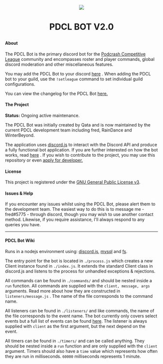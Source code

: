 <p align = center>
    <img src = "https://cdn.discordapp.com/attachments/542871083276173312/583768746313646090/Podcrash--MCL-Logo-25.png">
</p>

# <p align = center>PDCL BOT V2.0</p>
#### About

The PDCL Bot is the primary discord bot for the [Podcrash Competitive League](https://mpcleague.com/) community and encompasses roster and player commands, global discord moderation and other miscellaneous features.

You may add the PDCL Bot to your discord [here](https://discordapp.com/oauth2/authorize?client_id=276485094674399233&scope=bot&permissions) . When adding the PDCL bot to your guild, use the `!setleague` command to set individual guild configurations. 

You can view the changelog for the PDCL Bot [here.](https://github.com/blatancyy/pdcl/releases)


#### The Project

**Status:** Ongoing active maintenance. 

The PDCL Bot was initially created by Qata and is now maintained by the current PDCL development team including fred, RainDance and WinterBeyond. 

The application uses [discord.js](https://discord.js.org/#/docs/main/stable/general/welcome) to interact with the Discord API and produce a fully functional bot application. If you are further interested on how the bot works, read [here](#developer-information) . If you wish to contribute to the project, you may use this repository or even [apply for developer.](https://forums.mpcleague.com/forums/dev-app/)

#### License

This project is registered under the [GNU General Public License v3](https://opensource.org/licenses/GPL-3.0). 


#### Issues & Help

If you encounter any issues whilst using the PDCL Bot, please alert them to the development team. The easiest way to do this is to message me - fred#5775 -  through discord, though you may wish to use another contact method. Likewise, if you require assistance, I'll always respond to any queries you have.

---



#### PDCL Bot Wiki

Runs in a nodejs environment using: [discord.js](https://www.npmjs.com/package/discord.js), [mysql](https://www.npmjs.com/package/mysql) and [fs](https://nodejs.org/api/fs.html). 

The entry point for the bot is located in `./process.js` which creates a new Client instance found in `./index.js`. It extends the standard Client class in discord.js and listens to the process for unhandled exceptions & rejections.

All commands can be found in `./commands/` and should be nested inside a `run` function. All commands are supplied with the `client, message, args `arguments. Read more about how they are constructed in `listeners/message.js` . The name of the file corresponds to the command name.

All listeners can be found in `./listeners/` and like commands, the name of the file corresponds to the event name. The bot currently only covers select events but a full list of events can be found [here](https://discord.js.org/#/docs/main/stable/class/Client?scrollTo=e-channelCreate). The listener is always supplied with `client` as the first argument, but the next depend on the event.

All timers can be found in `./timers/` and can be called anything. They should be nested inside a `run` function and are only supplied with the `client` argument. Timers should also have a `time` value which represents how often they are run in milliseconds. 
`60000` milliseconds represents 1 minute.





















